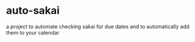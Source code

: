 # auto-sakai
a project to automate checking sakai for due dates and to automatically add them to your calendar
